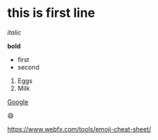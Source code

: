 # this is first line

_italic_

**bold**

* first
* second

1. Eggs
2. Milk

[Google](https://www.google.com/)

:smile:

https://www.webfx.com/tools/emoji-cheat-sheet/
